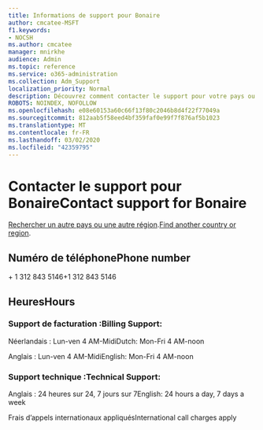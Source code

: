 ```yaml
---
title: Informations de support pour Bonaire
author: cmcatee-MSFT
f1.keywords:
- NOCSH
ms.author: cmcatee
manager: mnirkhe
audience: Admin
ms.topic: reference
ms.service: o365-administration
ms.collection: Adm_Support
localization_priority: Normal
description: Découvrez comment contacter le support pour votre pays ou région.
ROBOTS: NOINDEX, NOFOLLOW
ms.openlocfilehash: e08e60153a60c66f13f80c2046b8d4f22f77049a
ms.sourcegitcommit: 812aab5f58eed4bf359faf0e99f7f876af5b1023
ms.translationtype: MT
ms.contentlocale: fr-FR
ms.lasthandoff: 03/02/2020
ms.locfileid: "42359795"
---
```

# <a name="contact-support-for-bonaire"></a><span data-ttu-id="76073-103">Contacter le support pour Bonaire</span><span class="sxs-lookup"><span data-stu-id="76073-103">Contact support for Bonaire</span></span>

<span data-ttu-id="76073-104">[Rechercher un autre pays ou une autre région](../contact-support-for-business-products.md).</span><span class="sxs-lookup"><span data-stu-id="76073-104">[Find another country or region](../contact-support-for-business-products.md).</span></span>

## <a name="phone-number"></a><span data-ttu-id="76073-105">Numéro de téléphone</span><span class="sxs-lookup"><span data-stu-id="76073-105">Phone number</span></span>
<span data-ttu-id="76073-106">+ 1 312 843 5146</span><span class="sxs-lookup"><span data-stu-id="76073-106">+1 312 843 5146</span></span>

## <a name="hours"></a><span data-ttu-id="76073-107">Heures</span><span class="sxs-lookup"><span data-stu-id="76073-107">Hours</span></span>
### <a name="billing-support"></a><span data-ttu-id="76073-108">Support de facturation :</span><span class="sxs-lookup"><span data-stu-id="76073-108">Billing Support:</span></span>

<span data-ttu-id="76073-109">Néerlandais : Lun-ven 4 AM-Midi</span><span class="sxs-lookup"><span data-stu-id="76073-109">Dutch: Mon-Fri 4 AM-noon</span></span>

<span data-ttu-id="76073-110">Anglais : Lun-ven 4 AM-Midi</span><span class="sxs-lookup"><span data-stu-id="76073-110">English: Mon-Fri 4 AM-noon</span></span>

### <a name="technical-support"></a><span data-ttu-id="76073-111">Support technique :</span><span class="sxs-lookup"><span data-stu-id="76073-111">Technical Support:</span></span>

<span data-ttu-id="76073-112">Anglais : 24 heures sur 24, 7 jours sur 7</span><span class="sxs-lookup"><span data-stu-id="76073-112">English: 24 hours a day, 7 days a week</span></span>

<span data-ttu-id="76073-113">Frais d’appels internationaux appliqués</span><span class="sxs-lookup"><span data-stu-id="76073-113">International call charges apply</span></span>
